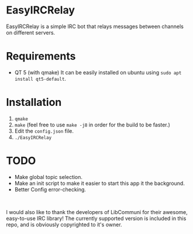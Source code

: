 # EasyIRCRelay
EasyIRCRelay is a simple IRC bot that relays messages between channels on different servers.

# Requirements
 * QT 5 (with qmake)
	It can be easily installed on ubuntu using `sudo apt install qt5-default`.

# Installation
1. `qmake`
2. `make` (feel free to use `make -j8` in order for the build to be faster.)
3. Edit the `config.json` file.
4. `./EasyIRCRelay`

# TODO
 * Make global topic selection.
 * Make an init script to make it easier to start this app it the background.
 * Better Config error-checking.

<p>&nbsp;</p>

I would also like to thank the developers of LibCommuni for their awesome, easy-to-use IRC library!
The currently supported version is included in this repo, and is obviously copyrighted to it's owner.
